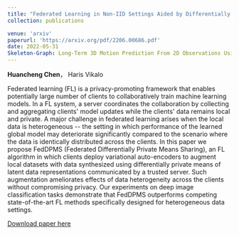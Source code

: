 ```yaml
---
title: "Federated Learning in Non-IID Settings Aided by Differentially Private Synthetic Data"
collection: publications

venue: 'arxiv'
paperurl: 'https://arxiv.org/pdf/2206.00686.pdf'
date: 2022-05-31
Skeleton-Graph: Long-Term 3D Motion Prediction From 2D Observations Using Deep Spatio-Temporal Graph CNNs
---
```

**Huancheng Chen**， Haris Vikalo

Federated learning (FL) is a privacy-promoting framework that enables potentially large number of clients to collaboratively train machine learning models. In a FL system, a server coordinates the collaboration by collecting and aggregating clients' model updates while the clients' data remains local and private. A major challenge in federated learning arises when the local data is heterogeneous -- the setting in which performance of the learned global model may deteriorate significantly compared to the scenario where the data is identically distributed across the clients. In this paper we propose FedDPMS (Federated Differentially Private Means Sharing), an FL algorithm in which clients deploy variational auto-encoders to augment local datasets with data synthesized using differentially private means of latent data representations communicated by a trusted server. Such augmentation ameliorates effects of data heterogeneity across the clients without compromising privacy. Our experiments on deep image classification tasks demonstrate that FedDPMS outperforms competing state-of-the-art FL methods specifically designed for heterogeneous data settings.

[Download paper here](https://arxiv.org/pdf/2206.00686.pdf)

